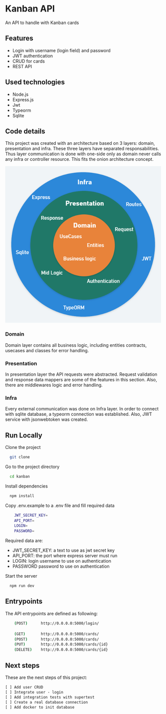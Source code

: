 # Kanban API

An API to handle with Kanban cards

## Features

-   Login with username (login field) and password
-   JWT authentication
-   CRUD for cards
-   REST API

## Used technologies

-   Node.js
-   Express.js
-   Jwt
-   Typeorm
-   Sqlite

## Code details

This project was created with an architecture based on 3 layers: domain, presentation and infra. These three layers have separated responsabilities.
Thus layer communication is done with one-side only as domain never calls any infra or controller resource. This fits the onion architecture concept.

<img src="./arch.png" width="500" />

### Domain

Domain layer contains all business logic, including entities contracts, usecases and classes for error handling.

### Presentation

In presentation layer the API requests were abstracted. Request validation and response data mappers are some of the features in this section.
Also, there are middlewares logic and error handling.

### Infra

Every external communication was done on Infra layer. In order to connect with sqlite database, a typeorm connection was established. Also, JWT service with jsonwebtoken was created.

## Run Locally

Clone the project

```bash
  git clone
```

Go to the project directory

```bash
  cd kanban
```

Install dependencies

```bash
  npm install
```

Copy .env.example to a .env file and fill required data

```bash
    JWT_SECRET_KEY=
    API_PORT=
    LOGIN=
    PASSWORD=
```

Required data are:

-   JWT_SECRET_KEY: a text to use as jwt secret key
-   API_PORT: the port where express server must run
-   LOGIN: login username to use on authentication
-   PASSWORD password to use on authentication

Start the server

```bash
  npm run dev
```

## Entrypoints

The API entrypoints are defined as following:

```bash
    (POST)      http://0.0.0.0:5000/login/

    (GET)       http://0.0.0.0:5000/cards/
    (POST)      http://0.0.0.0:5000/cards/
    (PUT)       http://0.0.0.0:5000/cards/{id}
    (DELETE)    http://0.0.0.0:5000/cards/{id}
```

## Next steps

These are the next steps of this project:

    [ ] Add user CRUD
    [ ] Integrate user - login
    [ ] Add integration tests with supertest
    [ ] Create a real database connection
    [ ] Add docker to init database
